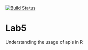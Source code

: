 [![Build Status](https://travis-ci.org/arslan74/Lab5.svg?branch=master)](https://travis-ci.org/arslan74/Lab5)
# Lab5
Understanding the usage of apis in R

